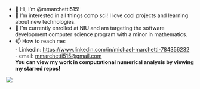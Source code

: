 - 👋 Hi, I’m @mmarchetti515!
- 👀 I’m interested in all things comp sci! I love cool projects and learning about new technologies.
- 🌱 I’m currently enrolled at NIU and am targeting the software development computer science program with a minor in mathematics.
- 📫 How to reach me:  
      - LinkedIn: https://www.linkedin.com/in/michael-marchetti-784356232  
      - email: mmarchetti515@gmail.com <br/>
**You can view my work in computational numerical analysis by viewing my starred repos!**
      
<img src="https://github-readme-stats.vercel.app/api?username=mmarchetti515&&show_icons=true&title_color=ffffff&icon_color=bb2acf&text_color=daf7dc&bg_color=151515">  
<!---
mmarchetti515/mmarchetti515 is a ✨ special ✨ repository because its `README.md` (this file) appears on your GitHub profile.
You can click the Preview link to take a look at your changes.
--->
